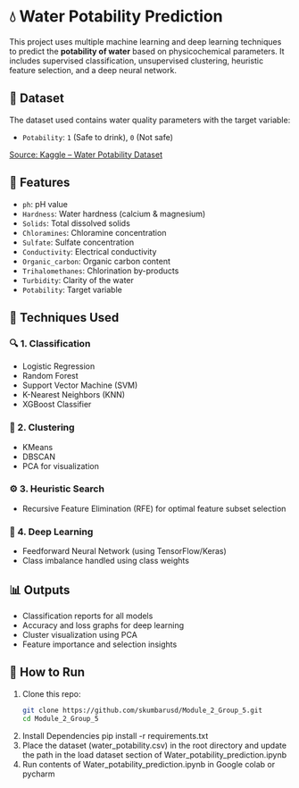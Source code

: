 # 💧 Water Potability Prediction

This project uses multiple machine learning and deep learning techniques to predict the **potability of water** based on physicochemical parameters. It includes supervised classification, unsupervised clustering, heuristic feature selection, and a deep neural network.

## 📁 Dataset

The dataset used contains water quality parameters with the target variable:
- `Potability`: `1` (Safe to drink), `0` (Not safe)

[Source: Kaggle – Water Potability Dataset](https://www.kaggle.com/datasets/adityakadiwal/water-potability)

## 🧪 Features

- `ph`: pH value  
- `Hardness`: Water hardness (calcium & magnesium)  
- `Solids`: Total dissolved solids  
- `Chloramines`: Chloramine concentration  
- `Sulfate`: Sulfate concentration  
- `Conductivity`: Electrical conductivity  
- `Organic_carbon`: Organic carbon content  
- `Trihalomethanes`: Chlorination by-products  
- `Turbidity`: Clarity of the water  
- `Potability`: Target variable

## 🧠 Techniques Used

### 🔍 1. Classification
- Logistic Regression
- Random Forest
- Support Vector Machine (SVM)
- K-Nearest Neighbors (KNN)
- XGBoost Classifier

### 🧩 2. Clustering
- KMeans
- DBSCAN
- PCA for visualization

### ⚙️ 3. Heuristic Search
- Recursive Feature Elimination (RFE) for optimal feature subset selection

### 🤖 4. Deep Learning
- Feedforward Neural Network (using TensorFlow/Keras)
- Class imbalance handled using class weights

## 📊 Outputs
- Classification reports for all models
- Accuracy and loss graphs for deep learning
- Cluster visualization using PCA
- Feature importance and selection insights

## 📂 How to Run

1. Clone this repo:
   ```bash
   git clone https://github.com/skumbarusd/Module_2_Group_5.git
   cd Module_2_Group_5
2. Install Dependencies
   pip install -r requirements.txt
3. Place the dataset (water_potability.csv) in the root directory and update the path in the load dataset section of Water_potability_prediction.ipynb
4. Run contents of Water_potability_prediction.ipynb in Google colab or pycharm
